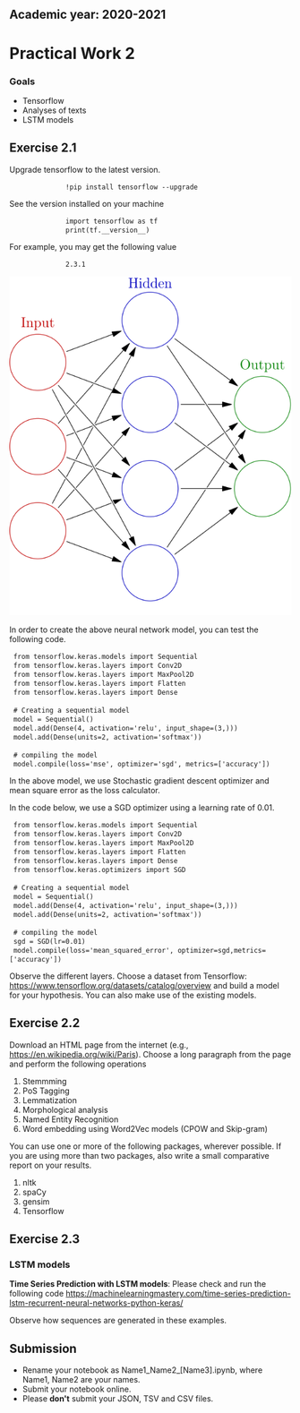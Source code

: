 Academic year: 2020-2021
----------------

# Practical Work 2

### Goals
* Tensorflow
* Analyses of texts
* LSTM models

## Exercise 2.1

Upgrade tensorflow to the latest version.

```
              !pip install tensorflow --upgrade              
```

See the version installed on your machine

```
              import tensorflow as tf
              print(tf.__version__)              
```

For example, you may get the following value

```
              2.3.1             
```

![Artificial neural networks](Colored_neural_network.svg)

In order to create the above neural network model, you can test the
following code.

```
 from tensorflow.keras.models import Sequential
 from tensorflow.keras.layers import Conv2D
 from tensorflow.keras.layers import MaxPool2D
 from tensorflow.keras.layers import Flatten
 from tensorflow.keras.layers import Dense
 
 # Creating a sequential model
 model = Sequential()
 model.add(Dense(4, activation='relu', input_shape=(3,)))
 model.add(Dense(units=2, activation='softmax'))

 # compiling the model
 model.compile(loss='mse', optimizer='sgd', metrics=['accuracy'])
```

In the above model, we use Stochastic gradient descent optimizer and
mean square error as the loss calculator.

In the code below, we use a SGD optimizer using a learning rate of 0.01.

```
 from tensorflow.keras.models import Sequential
 from tensorflow.keras.layers import Conv2D
 from tensorflow.keras.layers import MaxPool2D
 from tensorflow.keras.layers import Flatten
 from tensorflow.keras.layers import Dense
 from tensorflow.keras.optimizers import SGD

 # Creating a sequential model
 model = Sequential() 
 model.add(Dense(4, activation='relu', input_shape=(3,)))
 model.add(Dense(units=2, activation='softmax'))

 # compiling the model
 sgd = SGD(lr=0.01)
 model.compile(loss='mean_squared_error', optimizer=sgd,metrics=['accuracy'])
```

Observe the different layers. Choose a dataset from Tensorflow:
<https://www.tensorflow.org/datasets/catalog/overview> and build a model
for your hypothesis. You can also make use of the existing models.

## Exercise 2.2

Download an HTML page from the internet (e.g.,
<https://en.wikipedia.org/wiki/Paris>). Choose a long paragraph from the
page and perform the following operations

1.  Stemmming
2.  PoS Tagging
3.  Lemmatization
4.  Morphological analysis
5.  Named Entity Recognition
6.  Word embedding using Word2Vec models (CPOW and Skip-gram)

You can use one or more of the following packages, wherever possible. If
you are using more than two packages, also write a small comparative
report on your results.

1.  nltk
2.  spaCy
3.  gensim
4.  Tensorflow

## Exercise 2.3

### LSTM models

**Time Series Prediction with LSTM models**: Please check and run the
following code
<https://machinelearningmastery.com/time-series-prediction-lstm-recurrent-neural-networks-python-keras/>

Observe how sequences are generated in these examples.

## Submission

-   Rename your notebook as Name1\_Name2\_\[Name3\].ipynb, where Name1,
    Name2 are your names.
-   Submit your notebook online.
-   Please **don\'t** submit your JSON, TSV and CSV files.

